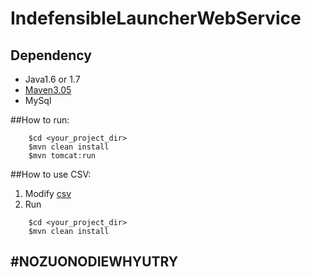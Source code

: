 IndefensibleLauncherWebService
===================

## Dependency
- Java1.6 or 1.7
- [Maven3.05](http://maven.apache.org/docs/3.0.5/release-notes.html)
- MySql

##How to run:
```
    $cd <your_project_dir>
    $mvn clean install
    $mvn tomcat:run
```

##How to use CSV:

1. Modify [csv](https://github.com/gdgshanghai/IndefensibleLauncherWebService/blob/master/src/main/resources/urlCollection.csv) 
2. Run 

```
    $cd <your_project_dir>
    $mvn clean install
```
## #NOZUONODIEWHYUTRY
